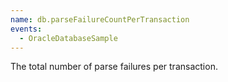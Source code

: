 ```yaml
---
name: db.parseFailureCountPerTransaction
events:
  - OracleDatabaseSample
---
```


The total number of parse failures per transaction.